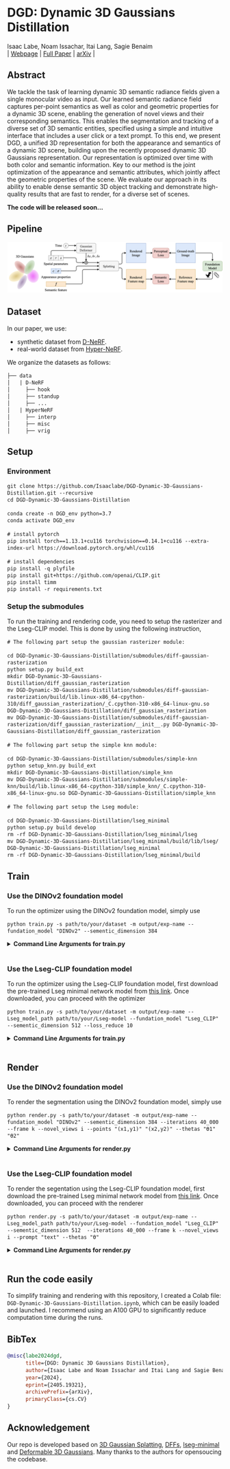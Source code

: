 # DGD: Dynamic 3D Gaussians Distillation

Isaac Labe, Noam Issachar, Itai Lang, Sagie Benaim<br>
| [Webpage](https://isaaclabe.github.io/DGD-Website/) | [Full Paper](https://arxiv.org/pdf/2405.19321) | [arXiv](https://arxiv.org/abs/2405.19321) |

## Abstract
We tackle the task of learning dynamic 3D semantic radiance fields given a single monocular video as input. Our learned semantic radiance field captures per-point semantics as well as color and geometric properties for a dynamic 3D scene, enabling the generation of novel views and their corresponding semantics. This enables the segmentation and tracking of a diverse set of 3D semantic entities, specified using a simple and intuitive interface that includes a user click or a text prompt. To this end, we present DGD, a unified 3D representation for both the appearance and semantics of a dynamic 3D scene, building upon the recently proposed dynamic 3D Gaussians representation. Our representation is optimized over time with both color and semantic information. Key to our method is the joint optimization of the appearance and semantic attributes, which jointly affect the geometric properties of the scene. We evaluate our approach in its ability to enable dense semantic 3D object tracking and demonstrate high-quality results that are fast to render, for a diverse set of scenes.

**The code will be released soon...**
## Pipeline

![Teaser image](Image/system.png)


## Dataset

In our paper, we use:

- synthetic dataset from [D-NeRF](https://www.albertpumarola.com/research/D-NeRF/index.html).
- real-world dataset from [Hyper-NeRF](https://hypernerf.github.io/).

We organize the datasets as follows:

```shell
├── data
│   | D-NeRF 
│     ├── hook
│     ├── standup 
│     ├── ...
│   | HyperNeRF
│     ├── interp
│     ├── misc
│     ├── vrig
```

## Setup

### Environment

```shell
git clone https://github.com/Isaaclabe/DGD-Dynamic-3D-Gaussians-Distillation.git --recursive
cd DGD-Dynamic-3D-Gaussians-Distillation

conda create -n DGD_env python=3.7
conda activate DGD_env

# install pytorch
pip install torch==1.13.1+cu116 torchvision==0.14.1+cu116 --extra-index-url https://download.pytorch.org/whl/cu116

# install dependencies
pip install -q plyfile
pip install git+https://github.com/openai/CLIP.git
pip install timm
pip install -r requirements.txt
```

### Setup the submodules

To run the training and rendering code, you need to setup the rasterizer and the Lseg-CLIP model. This is done by using the following instruction,
```shell
# The following part setup the gaussian rasterizer module:

cd DGD-Dynamic-3D-Gaussians-Distillation/submodules/diff-gaussian-rasterization
python setup.py build_ext
mkdir DGD-Dynamic-3D-Gaussians-Distillation/diff_gaussian_rasterization
mv DGD-Dynamic-3D-Gaussians-Distillation/submodules/diff-gaussian-rasterization/build/lib.linux-x86_64-cpython-310/diff_gaussian_rasterization/_C.cpython-310-x86_64-linux-gnu.so DGD-Dynamic-3D-Gaussians-Distillation/diff_gaussian_rasterization
mv DGD-Dynamic-3D-Gaussians-Distillation/submodules/diff-gaussian-rasterization/diff_gaussian_rasterization/__init__.py DGD-Dynamic-3D-Gaussians-Distillation/diff_gaussian_rasterization

# The following part setup the simple knn module:

cd DGD-Dynamic-3D-Gaussians-Distillation/submodules/simple-knn
python setup_knn.py build_ext
mkdir DGD-Dynamic-3D-Gaussians-Distillation/simple_knn
mv DGD-Dynamic-3D-Gaussians-Distillation/submodules/simple-knn/build/lib.linux-x86_64-cpython-310/simple_knn/_C.cpython-310-x86_64-linux-gnu.so DGD-Dynamic-3D-Gaussians-Distillation/simple_knn

# The following part setup the Lseg module:

cd DGD-Dynamic-3D-Gaussians-Distillation/lseg_minimal
python setup.py build develop
rm -rf DGD-Dynamic-3D-Gaussians-Distillation/lseg_minimal/lseg
mv DGD-Dynamic-3D-Gaussians-Distillation/lseg_minimal/build/lib/lseg/ DGD-Dynamic-3D-Gaussians-Distillation/lseg_minimal
rm -rf DGD-Dynamic-3D-Gaussians-Distillation/lseg_minimal/build
```

## Train

### Use the DINOv2 foundation model

To run the optimizer using the DINOv2 foundation model, simply use

```shell
python train.py -s path/to/your/dataset -m output/exp-name --fundation_model "DINOv2" --sementic_dimension 384
```

<details>
<summary><span style="font-weight: bold;">Command Line Arguments for train.py</span></summary>
      
  #### --source_path / -s
  Path to the source directory containing a COLMAP or Synthetic NeRF data set.
  #### --model_path / -m 
  Path where the trained model should be stored (```output/<random>``` by default).
  #### --Lseg_model_path 
  The path where the pre-trained Lseg minimal model should be stored.
  #### --fundation_model
  The 2D foundation model used for semantic features. Options are ```"DINOv2"``` or ```"Lseg_CLIP"``` (```"DINOv2"``` by default).
  #### --sementic_dimension
  The dimension of the semantic feature, which is ```384``` for the DINOv2 model and ```512``` for the Lseg-CLIP model (```384``` by default).
  #### --loss_reduce
  The factor by which the semantic loss is reduced, calculated as ```loss = loss_color + loss_reduce * loss_semantic``` (```0.5``` by default).
  #### --semantic_start
  The iteration index at which semantic optimization begins (```25_000``` by default).
  #### --semantic_stop
  The iteration index at which semantic optimization stops (```40_000``` by default).
  #### --stop_MLP
  The iteration index at which MLP optimization stops, which should be equal to the ```semantic_start``` index (```25_000``` by default).
  #### --iterations
  The total number of iterations for training (```40_000``` by default).
  #### --warm_up
  The iteration index until which MLP optimization is paused at the beginning of the optimization (```3000``` by default).
  #### --images / -i
  Alternative subdirectory for COLMAP images (```images``` by default).
  #### --eval
  Add this flag to use a MipNeRF360-style training/test split for evaluation.
  #### --resolution / -r
  Specifies resolution of the loaded images before training. If provided ```1, 2, 4``` or ```8```, uses original, 1/2, 1/4 or 1/8 resolution, respectively. For all other values, rescales the width to the given number while maintaining image aspect. **If not set and input image width exceeds 1.6K pixels, inputs are automatically rescaled to this target.**
  #### --data_device
  Specifies where to put the source image data, ```cuda``` by default, recommended to use ```cpu``` if training on large/high-resolution dataset, will reduce VRAM consumption, but slightly slow down training. Thanks to [HrsPythonix](https://github.com/HrsPythonix).
  #### --white_background / -w
  Add this flag to use white background instead of black (default), e.g., for evaluation of NeRF Synthetic dataset.
  #### --sh_degree
  Order of spherical harmonics to be used (no larger than 3). ```3``` by default.
  #### --convert_SHs_python
  Flag to make pipeline compute forward and backward of SHs with PyTorch instead of ours.
  #### --convert_cov3D_python
  Flag to make pipeline compute forward and backward of the 3D covariance with PyTorch instead of ours.
  #### --debug
  Enables debug mode if you experience erros. If the rasterizer fails, a ```dump``` file is created that you may forward to us in an issue so we can take a look.
  #### --debug_from
  Debugging is **slow**. You may specify an iteration (starting from 0) after which the above debugging becomes active.
  #### --ip
  IP to start GUI server on, ```127.0.0.1``` by default.
  #### --port 
  Port to use for GUI server, ```6009``` by default.
  #### --test_iterations
  Space-separated iterations at which the training script computes L1 and PSNR over test set, ```7000 30000``` by default.
  #### --save_iterations
  Space-separated iterations at which the training script saves the Gaussian model, ```7000 30000 <iterations>``` by default.
  #### --checkpoint_iterations
  Space-separated iterations at which to store a checkpoint for continuing later, saved in the model directory.
  #### --start_checkpoint
  Path to a saved checkpoint to continue training from.
  #### --quiet 
  Flag to omit any text written to standard out pipe. 
  #### --feature_lr
  Spherical harmonics features learning rate, ```0.0025``` by default.
  #### --opacity_lr
  Opacity learning rate, ```0.05``` by default.
  #### --scaling_lr
  Scaling learning rate, ```0.005``` by default.
  #### --rotation_lr
  Rotation learning rate, ```0.001``` by default.
  #### --position_lr_max_steps
  Number of steps (from 0) where position learning rate goes from ```initial``` to ```final```. ```30_000``` by default.
  #### --position_lr_init
  Initial 3D position learning rate, ```0.00016``` by default.
  #### --position_lr_final
  Final 3D position learning rate, ```0.0000016``` by default.
  #### --position_lr_delay_mult
  Position learning rate multiplier (cf. Plenoxels), ```0.01``` by default. 
  #### --densify_from_iter
  Iteration where densification starts, ```500``` by default. 
  #### --densify_until_iter
  Iteration where densification stops, ```15_000``` by default.
  #### --densify_grad_threshold
  Limit that decides if points should be densified based on 2D position gradient, ```0.0002``` by default.
  #### --densification_interval
  How frequently to densify, ```100``` (every 100 iterations) by default.
  #### --opacity_reset_interval
  How frequently to reset opacity, ```3_000``` by default. 
  #### --lambda_dssim
  Influence of SSIM on total loss from 0 to 1, ```0.2``` by default. 
  #### --percent_dense
  Percentage of scene extent (0--1) a point must exceed to be forcibly densified, ```0.01``` by default.

</details>
<br>

### Use the Lseg-CLIP foundation model

To run the optimizer using the Lseg-CLIP foundation model, first download the pre-trained Lseg minimal network model from [this link](https://huggingface.co/datasets/IsaacLabe/Lseg_minimal_model/tree/main). Once downloaded, you can proceed with the optimizer

```shell
python train.py -s path/to/your/dataset -m output/exp-name --Lseg_model_path path/to/your/Lseg-model --fundation_model "Lseg_CLIP" --sementic_dimension 512 --loss_reduce 10
```

<details>
<summary><span style="font-weight: bold;">Command Line Arguments for train.py</span></summary>
      
  #### --source_path / -s
  Path to the source directory containing a COLMAP or Synthetic NeRF data set.
  #### --model_path / -m 
  Path where the trained model should be stored (```output/<random>``` by default).
  #### --Lseg_model_path 
  The path where the pre-trained Lseg minimal model should be stored.
  #### --fundation_model
  The 2D foundation model used for semantic features. Options are ```"DINOv2"``` or ```"Lseg_CLIP"``` (```"DINOv2"``` by default).
  #### --sementic_dimension
  The dimension of the semantic feature, which is ```384``` for the DINOv2 model and ```512``` for the Lseg-CLIP model (```384``` by default).
  #### --loss_reduce
  The factor by which the semantic loss is reduced, calculated as ```loss = loss_color + loss_reduce * loss_semantic``` (```0.5``` by default).
  #### --semantic_start
  The iteration index at which semantic optimization begins (```25_000``` by default).
  #### --semantic_stop
  The iteration index at which semantic optimization stops (```40_000``` by default).
  #### --stop_MLP
  The iteration index at which MLP optimization stops, which should be equal to the ```semantic_start``` index (```25_000``` by default).
  #### --iterations
  The total number of iterations for training (```40_000``` by default).
  #### --warm_up
  The iteration index until which MLP optimization is paused at the beginning of the optimization (```3000``` by default).
  #### --images / -i
  Alternative subdirectory for COLMAP images (```images``` by default).
  #### --eval
  Add this flag to use a MipNeRF360-style training/test split for evaluation.
  #### --resolution / -r
  Specifies resolution of the loaded images before training. If provided ```1, 2, 4``` or ```8```, uses original, 1/2, 1/4 or 1/8 resolution, respectively. For all other values, rescales the width to the given number while maintaining image aspect. **If not set and input image width exceeds 1.6K pixels, inputs are automatically rescaled to this target.**
  #### --data_device
  Specifies where to put the source image data, ```cuda``` by default, recommended to use ```cpu``` if training on large/high-resolution dataset, will reduce VRAM consumption, but slightly slow down training. Thanks to [HrsPythonix](https://github.com/HrsPythonix).
  #### --white_background / -w
  Add this flag to use white background instead of black (default), e.g., for evaluation of NeRF Synthetic dataset.
  #### --sh_degree
  Order of spherical harmonics to be used (no larger than 3). ```3``` by default.
  #### --convert_SHs_python
  Flag to make pipeline compute forward and backward of SHs with PyTorch instead of ours.
  #### --convert_cov3D_python
  Flag to make pipeline compute forward and backward of the 3D covariance with PyTorch instead of ours.
  #### --debug
  Enables debug mode if you experience erros. If the rasterizer fails, a ```dump``` file is created that you may forward to us in an issue so we can take a look.
  #### --debug_from
  Debugging is **slow**. You may specify an iteration (starting from 0) after which the above debugging becomes active.
  #### --ip
  IP to start GUI server on, ```127.0.0.1``` by default.
  #### --port 
  Port to use for GUI server, ```6009``` by default.
  #### --test_iterations
  Space-separated iterations at which the training script computes L1 and PSNR over test set, ```7000 30000``` by default.
  #### --save_iterations
  Space-separated iterations at which the training script saves the Gaussian model, ```7000 30000 <iterations>``` by default.
  #### --checkpoint_iterations
  Space-separated iterations at which to store a checkpoint for continuing later, saved in the model directory.
  #### --start_checkpoint
  Path to a saved checkpoint to continue training from.
  #### --quiet 
  Flag to omit any text written to standard out pipe. 
  #### --feature_lr
  Spherical harmonics features learning rate, ```0.0025``` by default.
  #### --opacity_lr
  Opacity learning rate, ```0.05``` by default.
  #### --scaling_lr
  Scaling learning rate, ```0.005``` by default.
  #### --rotation_lr
  Rotation learning rate, ```0.001``` by default.
  #### --position_lr_max_steps
  Number of steps (from 0) where position learning rate goes from ```initial``` to ```final```. ```30_000``` by default.
  #### --position_lr_init
  Initial 3D position learning rate, ```0.00016``` by default.
  #### --position_lr_final
  Final 3D position learning rate, ```0.0000016``` by default.
  #### --position_lr_delay_mult
  Position learning rate multiplier (cf. Plenoxels), ```0.01``` by default. 
  #### --densify_from_iter
  Iteration where densification starts, ```500``` by default. 
  #### --densify_until_iter
  Iteration where densification stops, ```15_000``` by default.
  #### --densify_grad_threshold
  Limit that decides if points should be densified based on 2D position gradient, ```0.0002``` by default.
  #### --densification_interval
  How frequently to densify, ```100``` (every 100 iterations) by default.
  #### --opacity_reset_interval
  How frequently to reset opacity, ```3_000``` by default. 
  #### --lambda_dssim
  Influence of SSIM on total loss from 0 to 1, ```0.2``` by default. 
  #### --percent_dense
  Percentage of scene extent (0--1) a point must exceed to be forcibly densified, ```0.01``` by default.

</details>
<br>

## Render

### Use the DINOv2 foundation model

To render the segmentation using the DINOv2 foundation model, simply use

```shell
python render.py -s path/to/your/dataset -m output/exp-name --fundation_model "DINOv2" --sementic_dimension 384 --iterations 40_000 --frame k --novel_views i --points "(x1,y1)" "(x2,y2)" --thetas "ϴ1" "ϴ2"
```

<details>
<summary><span style="font-weight: bold;">Command Line Arguments for render.py</span></summary>
      
  #### --source_path / -s
  Path to the source directory containing a COLMAP or Synthetic NeRF data set.
  #### --model_path / -m 
  Path where the trained model should be stored (```output/<random>``` by default).
  #### --Lseg_model_path 
  The path where the pre-trained Lseg minimal model should be stored.
  #### --fundation_model
  The 2D foundation model used for semantic features. Options are ```"DINOv2"``` or ```"Lseg_CLIP"``` (```"DINOv2"``` by default).
  #### --sementic_dimension
  The dimension of the semantic feature, which is ```384``` for the DINOv2 model and ```512``` for the Lseg-CLIP model (```384``` by default).
  #### --iterations
  The total number of iterations for training (```40_000``` by default).
  #### --frame
  Specifies the number of training frames in the dataset.
  #### --novel_views
  Command to choose whether to render novel views or training views: if ```novel_views = -1```, training views are rendered; if ```novel_views = index_of_novel_view```, the novel view with the specified index is rendered.
  #### --points
  A list of tuples ```(x, y)``` representing the coordinates of pixels in the first training frame (similar to clicking on the image).
  #### --thetas
  A list of thresholds (```float```) corresponding to the list of points, used to control the granularity of the segmentation.
  #### --prompt
  Text prompt for the Lseg-CLIP segmentation.
  
</details>
<br>

### Use the Lseg-CLIP foundation model

To render the segentation using the Lseg-CLIP foundation model, first download the pre-trained Lseg minimal network model from [this link](https://huggingface.co/datasets/IsaacLabe/Lseg_minimal_model/tree/main). Once downloaded, you can proceed with the renderer

```shell
python render.py -s path/to/your/dataset -m output/exp-name --Lseg_model_path path/to/your/Lseg-model --fundation_model "Lseg_CLIP" --sementic_dimension 512  --iterations 40_000 --frame k --novel_views i --prompt "text" --thetas "ϴ"
```

<details>
<summary><span style="font-weight: bold;">Command Line Arguments for render.py</span></summary>
      
  #### --source_path / -s
  Path to the source directory containing a COLMAP or Synthetic NeRF data set.
  #### --model_path / -m 
  Path where the trained model should be stored (```output/<random>``` by default).
  #### --Lseg_model_path 
  The path where the pre-trained Lseg minimal model should be stored.
  #### --fundation_model
  The 2D foundation model used for semantic features. Options are ```"DINOv2"``` or ```"Lseg_CLIP"``` (```"DINOv2"``` by default).
  #### --sementic_dimension
  The dimension of the semantic feature, which is ```384``` for the DINOv2 model and ```512``` for the Lseg-CLIP model (```384``` by default).
  #### --iterations
  The total number of iterations for training (```40_000``` by default).
  #### --frame
  Specifies the number of training frames in the dataset.
  #### --novel_views
  Command to choose whether to render novel views or training views: if ```novel_views = -1```, training views are rendered; if ```novel_views = index_of_novel_view```, the novel view with the specified index is rendered.
  #### --points
  A list of tuples ```(x, y)``` representing the coordinates of pixels in the first training frame (similar to clicking on the image).
  #### --thetas
  A list of thresholds (```float```) corresponding to the list of points, used to control the granularity of the segmentation.
  #### --prompt
  Text prompt for the Lseg-CLIP segmentation.
  
</details>
<br>

## Run the code easily

To simplify training and rendering with this repository, I created a Colab file: ```DGD-Dynamic-3D-Gaussians-Distillation.ipynb```, which can be easily loaded and launched. I recommend using an A100 GPU to significantly reduce computation time during the runs.

## BibTex

```bibtex
@misc{labe2024dgd,
      title={DGD: Dynamic 3D Gaussians Distillation}, 
      author={Isaac Labe and Noam Issachar and Itai Lang and Sagie Benaim},
      year={2024},
      eprint={2405.19321},
      archivePrefix={arXiv},
      primaryClass={cs.CV}
}
```

## Acknowledgement

Our repo is developed based on [3D Gaussian Splatting](https://repo-sam.inria.fr/fungraph/3d-gaussian-splatting/), [DFFs](https://github.com/pfnet-research/distilled-feature-fields), [lseg-minimal](https://github.com/krrish94/lseg-minimal?tab=readme-ov-file) and [Deformable 3D Gaussians](https://ingra14m.github.io/Deformable-Gaussians/). Many thanks to the authors for opensoucing the codebase.
